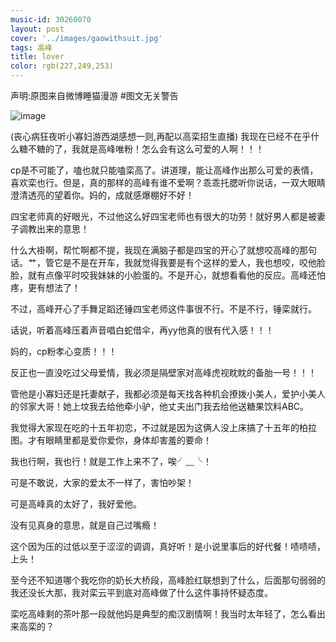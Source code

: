 ```yaml
---
music-id: 30260070
layout: post
cover: '../images/gaowithsuit.jpg'
tags: 高峰
title: lover
color: rgb(227,249,253)
---
```

声明:原图来自微博睡猫漫游
#图文无关警告


![image](https://user-images.githubusercontent.com/82105980/114389335-75146480-9bc7-11eb-8a92-a76d816a7db2.png)


(丧心病狂夜听小寡妇游西湖感想一则,再配以高栾招生直播)
我现在已经不在乎什么糖不糖的了，我就是高峰唯粉！怎么会有这么可爱的人啊！！！

cp是不可能了，嗑也就只能嗑栾高了。讲道理，能让高峰作出那么可爱的表情，喜欢栾也行。但是，真的那样的高峰有谁不爱啊？乖乖托腮听你说话，一双大眼睛澄清透亮的望着你。妈的，成就感爆棚好不好！

四宝老师真的好眼光，不过他这么好四宝老师也有很大的功劳！就好男人都是被妻子调教出来的意思！

什么大褂啊，帮忙啊都不提，我现在满脑子都是四宝的开心了就想咬高峰的那句话。艹，管它是不是在开车，我就觉得我要是有个这样的爱人，我也想咬，咬他脸脸，就有点像平时咬我妹妹的小脸蛋的。不是开心，就想看看他的反应。高峰还怕疼，更有想法了！

不过，高峰开心了手舞足蹈还锤四宝老师这件事很不行。不是不行，锤栾就行。

话说，听着高峰压着声音唱白蛇借伞，再yy他真的很有代入感！！！

妈的，cp粉孝心变质！！！

反正也一直没吃过父母爱情，我必须是隔壁家对高峰虎视眈眈的备胎一号！！！

管他是小寡妇还是托妻献子，我都必须是每天找各种机会撩拨小美人，爱护小美人的邻家大哥！她上坟我去给他牵小驴，他丈夫出门我去给他送糖果饮料ABC。

我觉得大家现在吃的十五年初恋，不过就是因为这俩人没上床搞了十五年的柏拉图。才有眼睛里都是爱你爱你，身体却害羞的要命！

我也行啊，我也行！就是工作上来不了，唉╯﹏╰！

可是不敢说，大家的爱太不一样了，害怕吵架！

可是高峰真的太好了，我好爱他。

没有见真身的意思，就是自己过嘴瘾！

这个因为压的过低以至于涩涩的调调，真好听！是小说里事后的好代餐！啧啧啧，上头！

至今还不知道哪个我吃你的奶长大桥段，高峰脸红联想到了什么，后面那句弱弱的我还没长大那，我对栾云平到底对高峰做了什么这件事持怀疑态度。

栾吃高峰剩的茶叶那一段就他妈是典型的痴汉剧情啊！我当时太年轻了，怎么看出来高栾的？

